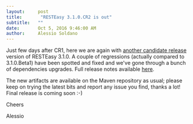 ```yaml
---
layout:     post
title:       "RESTEasy 3.1.0.CR2 is out"
subtitle:   ""
date:       Oct 5, 2016 9:46:00 AM 
author:     Alessio Soldano
---
```



                    



                    




Just few days after CR1, here we are again with [another candidate release](https://github.com/resteasy/Resteasy/tree/3.1.0.CR2) version of RESTEasy 3.1.0. A couple of regressions (actually compared to 3.1.0.Beta1) have been spotted and fixed and we&#39;ve gone through a bunch of dependencies upgrades. Full release notes available [here](https://issues.jboss.org/secure/ReleaseNote.jspa?version=12331750&amp;styleName=Text&amp;projectId=12310560&amp;Create=Create).

The new artifacts are available on the Maven repository as usual; please keep on trying the latest bits and report any issue you find, thanks a lot! Final release is coming soon :-)

Cheers

Alessio




                    




                    

                    


                
